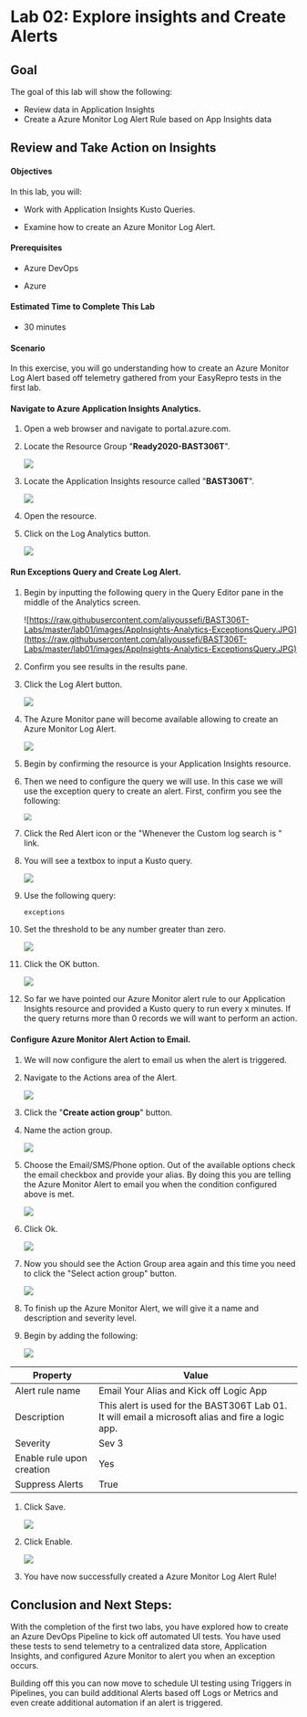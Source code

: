 # Lab 02: Explore insights and Create Alerts

## Goal

The goal of this lab will show the following:

* Review data in Application Insights
* Create a Azure Monitor Log Alert Rule based on App Insights data

## Review and Take Action on Insights

#### Objectives

In this lab, you will:

* Work with Application Insights Kusto Queries.

* Examine how to create an Azure Monitor Log Alert.



#### Prerequisites

* Azure DevOps

* Azure

#### Estimated Time to Complete This Lab

* 30 minutes

#### Scenario

In this exercise, you will go understanding how to create an Azure Monitor Log Alert based off telemetry gathered from your EasyRepro tests in the first lab.

#### **Navigate to Azure Application Insights Analytics.**

1. Open a web browser and navigate to portal.azure.com.

1. Locate the Resource Group "**Ready2020-BAST306T**".

     ![](https://raw.githubusercontent.com/aliyoussefi/BAST306T-Labs/master/lab01/images/Azure-ResourceGroup-Items.JPG)

1. Locate the Application Insights resource called "**BAST306T**".

     ![](https://raw.githubusercontent.com/aliyoussefi/BAST306T-Labs/master/lab01/images/AppInsights-LogoAndName.JPG)

1. Open the resource.

1. Click on the Log Analytics button.

     ![](https://raw.githubusercontent.com/aliyoussefi/BAST306T-Labs/master/lab02/images/AppInsights-AnalyticsButton.JPG)


#### **Run Exceptions Query and Create Log Alert.**

1. Begin by inputting the following query in the Query Editor pane in the middle of the Analytics screen.

    ![https://raw.githubusercontent.com/aliyoussefi/BAST306T-Labs/master/lab01/images/AppInsights-Analytics-ExceptionsQuery.JPG](https://raw.githubusercontent.com/aliyoussefi/BAST306T-Labs/master/lab01/images/AppInsights-Analytics-ExceptionsQuery.JPG)

1. Confirm you see results in the results pane.

1. Click the Log Alert button.

     ![](https://raw.githubusercontent.com/aliyoussefi/BAST306T-Labs/master/lab01/images/AppInsights-Analytics-NewAlertRule.JPG)

1. The Azure Monitor pane will become available allowing to create an Azure Monitor Log Alert.

     ![](https://raw.githubusercontent.com/aliyoussefi/BAST306T-Labs/master/lab01/images/AppInsights-Analytics-ExceptionsQuery.JPG)

1. Begin by confirming the resource is your Application Insights resource.

1. Then we need to configure the query we will use. In this case we will use the exception query to create an alert. First, confirm you see the following:

      <img src="https://raw.githubusercontent.com/aliyoussefi/BAST306T-Labs/master/lab01/images/AzureMonitor-Condition-Default.JPG" style="zoom:80%;" />

1. Click the Red Alert icon or the "Whenever the Custom log search is <logic undefined>" link.

1. You will see a textbox to input a Kusto query.

      ![](https://raw.githubusercontent.com/aliyoussefi/BAST306T-Labs/master/lab01/images/AzureMonitor-Condition-SearchQuery.JPG)

1. Use the following query:

    ```
    exceptions
    ```

1. Set the threshold to be any number greater than zero.

      ![](https://raw.githubusercontent.com/aliyoussefi/BAST306T-Labs/master/lab01/images/AzureMonitor-Condition-AlertLogic.JPG)
 
1. Click the OK button.

    ![](https://raw.githubusercontent.com/aliyoussefi/BAST306T-Labs/master/lab01/images/AzureMonitor-Actions-OkButton.JPG)

1. So far we have pointed our Azure Monitor alert rule to our Application Insights resource and provided a Kusto query to run every x minutes. If the query returns more than 0 records we will want to perform an action.

#### **Configure Azure Monitor Alert Action to Email.**

1. We will now configure the alert to email us when the alert is triggered.

1. Navigate to the Actions area of the Alert.

      ![](https://raw.githubusercontent.com/aliyoussefi/BAST306T-Labs/master/lab01/images/AzureMonitor-Actions-Default.JPG)

1. Click the "**Create action group**" button.

1. Name the action group.

    ![](https://raw.githubusercontent.com/aliyoussefi/BAST306T-Labs/master/lab01/images/AzureMonitor-Actions-NewActionGroup-NameYourActionGroup.JPG)

1. Choose the Email/SMS/Phone option. Out of the available options check the email checkbox and provide your alias. By doing this you are telling the Azure Monitor Alert to email you when the condition configured above is met.

   ![](https://raw.githubusercontent.com/aliyoussefi/BAST306T-Labs/master/lab01/images/AzureMonitor-Actions-NewActionGroup-EmailYourAliasField.JPG)

1. Click Ok.

    ![](https://raw.githubusercontent.com/aliyoussefi/BAST306T-Labs/master/lab01/images/AzureMonitor-Actions-OkButton.JPG)

1. Now you should see the Action Group area again and this time you need to click the "Select action group" button.

    ![](https://raw.githubusercontent.com/aliyoussefi/BAST306T-Labs/master/lab01/images/AzureMonitor-Actions-Default.JPG)

1. To finish up the Azure Monitor Alert, we will give it a name and description and severity level.

1. Begin by adding the following:

    

    ![](https://raw.githubusercontent.com/aliyoussefi/BAST306T-Labs/master/lab01/images/AzureMonitor-Details-NameAndSevLevel.JPG)

| Property                  | Value                                                        |
| ------------------------- | ------------------------------------------------------------ |
| Alert rule name           | Email Your Alias and Kick off Logic App                      |
| Description               | This alert is used for the BAST306T Lab 01. It will email a microsoft alias and fire a logic app. |
| Severity                  | Sev 3                                                        |
| Enable rule upon creation | Yes                                                          |
| Suppress Alerts           | True                                                         |

1. Click Save.

      ![](https://raw.githubusercontent.com/aliyoussefi/BAST306T-Labs/master/lab02/images/AzureMonitor-Actions-SaveAndEnable.JPG)

1. Click Enable.

      ![](https://raw.githubusercontent.com/aliyoussefi/BAST306T-Labs/master/lab02/images/AzureMonitor-Actions-SaveAndEnable.JPG)

1. You have now successfully created a Azure Monitor Log Alert Rule!

## **Conclusion and Next Steps:**

With the completion of the first two labs, you have explored how to create an Azure DevOps Pipeline to kick off automated UI tests. You have used these tests to send telemetry to a centralized data store, Application Insights, and configured Azure Monitor to alert you when an exception occurs.

Building off this you can now move to schedule UI testing using Triggers in Pipelines, you can build additional Alerts based off Logs or Metrics and even create additional automation if an alert is triggered.
